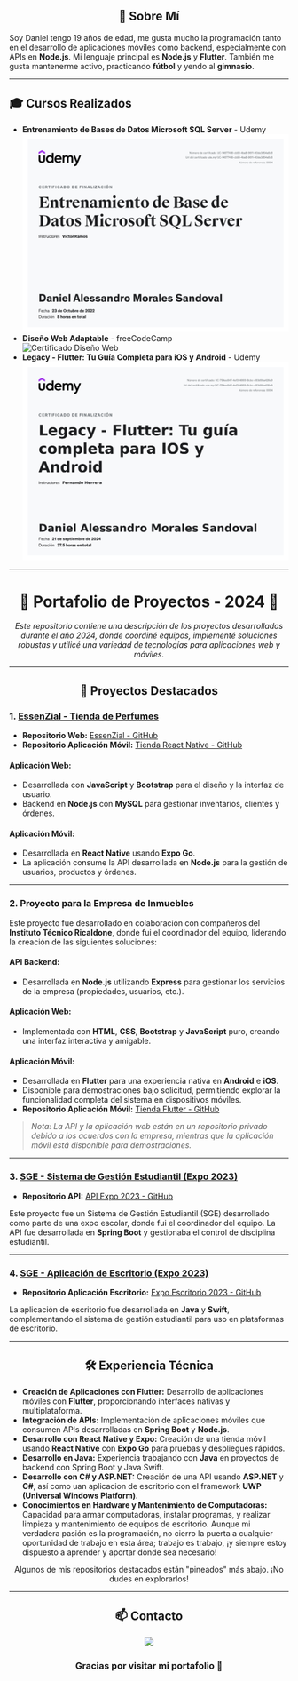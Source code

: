 

<h2 align="center">💬 Sobre Mí</h2>

<p>Soy Daniel tengo 19 años de edad, me gusta mucho la programación tanto en el desarrollo de aplicaciones móviles como backend, especialmente con APIs en <strong>Node.js</strong>. Mi lenguaje principal es <strong>Node.js</strong> y <strong>Flutter</strong>. También me gusta mantenerme activo, practicando <strong>fútbol</strong> y yendo al <strong>gimnasio</strong>.</p>

---

## 🎓 Cursos Realizados

<ul>
  <li><strong>Entrenamiento de Bases de Datos Microsoft SQL Server</strong> - Udemy 
    <br> 
    <img src="https://github.com/Danie0822/Danie0822/raw/main/Certificado%20de%20sql%20server.jpg" alt="Certificado SQL Server" width="500">
  </li>
  
  <li><strong>Diseño Web Adaptable</strong> - freeCodeCamp 
    <br> 
    <img src="https://github.com/Danie0822/Danie0822/raw/main/Certificado%20de%20dise%C3%B1o%20web.jpg" alt="Certificado Diseño Web" width="500">
  </li>

  <li><strong>Legacy - Flutter: Tu Guía Completa para iOS y Android</strong> - Udemy 
    <br> 
    <img src="https://github.com/Danie0822/Danie0822/raw/main/Certificado%20de%20flutter.jpg" alt="Certificado Flutter" width="500">
  </li>
</ul>


---
<h1 align="center">🚀 Portafolio de Proyectos - 2024 🚀</h1>

<p align="center">
  <em>Este repositorio contiene una descripción de los proyectos desarrollados durante el año 2024, donde coordiné equipos, implementé soluciones robustas y utilicé una variedad de tecnologías para aplicaciones web y móviles.</em>
</p>

---

<h2 align="center">📌 Proyectos Destacados</h2>

<h3>1. <a href="#">EssenZial - Tienda de Perfumes</a></h3>
<ul>
  <li><strong>Repositorio Web:</strong> <a href="https://github.com/Danie0822/EssenZial">EssenZial - GitHub</a></li>
  <li><strong>Repositorio Aplicación Móvil:</strong> <a href="https://github.com/Danie0822/tienda_react">Tienda React Native - GitHub</a></li>
</ul>

<div>
  <h4>Aplicación Web:</h4>
  <ul>
    <li>Desarrollada con <strong>JavaScript</strong> y <strong>Bootstrap</strong> para el diseño y la interfaz de usuario.</li>
    <li>Backend en <strong>Node.js</strong> con <strong>MySQL</strong> para gestionar inventarios, clientes y órdenes.</li>
  </ul>

  <h4>Aplicación Móvil:</h4>
  <ul>
    <li>Desarrollada en <strong>React Native</strong> usando <strong>Expo Go</strong>.</li>
    <li>La aplicación consume la API desarrollada en <strong>Node.js</strong> para la gestión de usuarios, productos y órdenes.</li>
  </ul>
</div>

---

<h3>2. Proyecto para la Empresa de Inmuebles</h3>
<p>Este proyecto fue desarrollado en colaboración con compañeros del <strong>Instituto Técnico Ricaldone</strong>, donde fui el coordinador del equipo, liderando la creación de las siguientes soluciones:</p>

<div>
  <h4>API Backend:</h4>
  <ul>
    <li>Desarrollada en <strong>Node.js</strong> utilizando <strong>Express</strong> para gestionar los servicios de la empresa (propiedades, usuarios, etc.).</li>
  </ul>

  <h4>Aplicación Web:</h4>
  <ul>
    <li>Implementada con <strong>HTML</strong>, <strong>CSS</strong>, <strong>Bootstrap</strong> y <strong>JavaScript</strong> puro, creando una interfaz interactiva y amigable.</li>
  </ul>

  <h4>Aplicación Móvil:</h4>
  <ul>
    <li>Desarrollada en <strong>Flutter</strong> para una experiencia nativa en <strong>Android</strong> e <strong>iOS</strong>.</li>
    <li>Disponible para demostraciones bajo solicitud, permitiendo explorar la funcionalidad completa del sistema en dispositivos móviles.</li>
    <li><strong>Repositorio Aplicación Móvil:</strong> <a href="https://github.com/Danie0822/habbit_mobil_flutter.git">Tienda Flutter - GitHub</a></li>
  </ul>
  <blockquote><em>Nota: La API y la aplicación web están en un repositorio privado debido a los acuerdos con la empresa, mientras que la aplicación móvil está disponible para demostraciones.</em></blockquote>
</div>


---

<h3>3. <a href="https://github.com/Danie0822/ApiExpo2023">SGE - Sistema de Gestión Estudiantil (Expo 2023)</a></h3>
<ul>
  <li><strong>Repositorio API:</strong> <a href="https://github.com/Danie0822/ApiExpo2023">API Expo 2023 - GitHub</a></li>
</ul>
<p>Este proyecto fue un Sistema de Gestión Estudiantil (SGE) desarrollado como parte de una expo escolar, donde fui el coordinador del equipo. La API fue desarrollada en <strong>Spring Boot</strong> y gestionaba el control de disciplina estudiantil.</p>

---

<h3>4. <a href="https://github.com/EduardoGuerra1/ExpoEscritorio23">SGE - Aplicación de Escritorio (Expo 2023)</a></h3>
<ul>
  <li><strong>Repositorio Aplicación Escritorio:</strong> <a href="https://github.com/EduardoGuerra1/ExpoEscritorio23">Expo Escritorio 2023 - GitHub</a></li>
</ul>
<p>La aplicación de escritorio fue desarrollada en <strong>Java</strong> y <strong>Swift</strong>, complementando el sistema de gestión estudiantil para uso en plataformas de escritorio.</p>

---

<h2 align="center">🛠️ Experiencia Técnica</h2>

<ul>
  <li>
    <strong>Creación de Aplicaciones con Flutter:</strong> Desarrollo de aplicaciones móviles con <strong>Flutter</strong>, proporcionando interfaces nativas y multiplataforma.
  </li>
  <li>
    <strong>Integración de APIs:</strong> Implementación de aplicaciones móviles que consumen APIs desarrolladas en <strong>Spring Boot</strong> y <strong>Node.js</strong>.
  </li>
  <li>
    <strong>Desarrollo con React Native y Expo:</strong> Creación de una tienda móvil usando <strong>React Native</strong> con <strong>Expo Go</strong> para pruebas y despliegues rápidos.
  </li>
  <li>
    <strong>Desarrollo en Java:</strong> Experiencia trabajando con <strong>Java</strong> en proyectos de backend con Spring Boot y Java Swift.
  </li>
 <li>
    <strong>Desarrollo con C# y ASP.NET:</strong> Creación de una API usando <strong>ASP.NET</strong> y <strong>C#</strong>, así como uan aplicacion de escritorio con el framework <strong>UWP (Universal Windows Platform)</strong>.
</li>
<li>
  <strong>Conocimientos en Hardware y Mantenimiento de Computadoras:</strong> Capacidad para armar computadoras, instalar programas, y realizar limpieza y mantenimiento de equipos de escritorio. Aunque mi verdadera pasión es la programación, no cierro la puerta a cualquier oportunidad de trabajo en esta área; trabajo es trabajo, ¡y siempre estoy dispuesto a aprender y aportar donde sea necesario!
</li>
</ul>

<p align="center">
  Algunos de mis repositorios destacados están "pineados" más abajo. ¡No dudes en explorarlos!
</p>

---

<h2 align="center">📫 Contacto</h2>


<p align="center">
  <a href="mailto:alessandromorales0822@gmail.com"><img src="https://img.shields.io/badge/-Email-red?style=for-the-badge&logo=gmail&logoColor=white"></a>
</p>

<h3 align="center">Gracias por visitar mi portafolio 🙌</h3>
